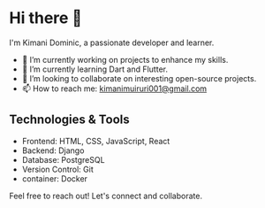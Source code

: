 # Hi there 👋

I'm Kimani Dominic, a passionate developer and learner.

- 🔭 I’m currently working on projects to enhance my skills.
- 🌱 I’m currently learning Dart and Flutter.
- 👯 I’m looking to collaborate on interesting open-source projects.
- 📫 How to reach me: [kimanimuiruri001@gmail.com](mailto:kimanimuiruri001@gmail.com)

## Technologies & Tools
<!-- You can list the technologies you are familiar with -->

- Frontend: HTML, CSS, JavaScript, React
- Backend: Django
- Database: PostgreSQL
- Version Control: Git
- container: Docker

Feel free to reach out! Let's connect and collaborate.
